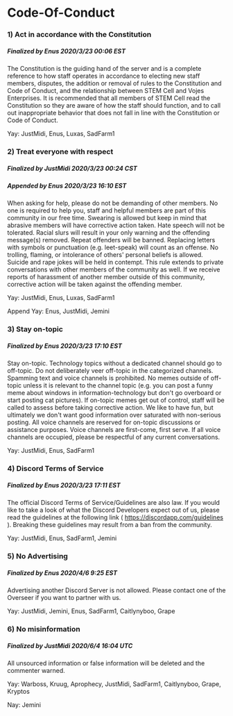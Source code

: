 # Code-Of-Conduct

### 1) Act in accordance with the Constitution

##### Finalized by Enus 2020/3/23 00:06 EST

The Constitution is the guiding hand of the server and is a complete reference to how staff operates in accordance to electing new staff members, disputes, the addition or removal of rules to the Constitution and Code of Conduct, and the relationship between STEM Cell and Vojes Enterprises. It is recommended that all members of STEM Cell read the Constitution so they are aware of how the staff should function, and to call out inappropriate behavior that does not fall in line with the Constitution or Code of Conduct.

Yay: JustMidi, Enus, Luxas, SadFarm1


### 2) Treat everyone with respect

##### Finalized by JustMidi 2020/3/23 00:24 CST

##### Appended by Enus 2020/3/23 16:10 EST

When asking for help, please do not be demanding of other members. No one is required to help you, staff and helpful members are part of this community in our free time. Swearing is allowed but keep in mind that abrasive members will have corrective action taken. Hate speech will not be tolerated. Racial slurs will result in your only warning and the offending message(s) removed. Repeat offenders will be banned. Replacing letters with symbols or punctuation (e.g. leet-speak) will count as an offense. No trolling, flaming, or intolerance of others' personal beliefs is allowed. Suicide and rape jokes will be held in contempt. This rule extends to private conversations with other members of the community as well. If we receive reports of harassment of another member outside of this community, corrective action will be taken against the offending member.

Yay: JustMidi, Enus, Luxas, SadFarm1

Append Yay: Enus, JustMidi, Jemini


### 3) Stay on-topic

##### Finalized by Enus 2020/3/23 17:10 EST

Stay on-topic. Technology topics without a dedicated channel should go to off-topic. Do not deliberately veer off-topic in the categorized channels. Spamming text and voice channels is prohibited. No memes outside of off-topic unless it is relevant to the channel topic (e.g. you can post a funny meme about windows in information-technology but don't go overboard or start posting cat pictures). If on-topic memes get out of control, staff will be called to assess before taking corrective action. We like to have fun, but ultimately we don't want good information over saturated with non-serious posting. All voice channels are reserved for on-topic discussions or assistance purposes. Voice channels are first-come, first serve. If all voice channels are occupied, please be respectful of any current conversations.
  
Yay: JustMidi, Enus, SadFarm1

### 4) Discord Terms of Service

##### Finalized by Enus 2020/3/23 17:11 EST

The official Discord Terms of Service/Guidelines are also law. If you would like to take a look of what the Discord Developers expect out of us, please read the guidelines at the following link ( https://discordapp.com/guidelines ). Breaking these guidelines may result from a ban from the community.

Yay: JustMidi, Enus, SadFarm1, Jemini

### 5) No Advertising

##### Finalized by Enus 2020/4/6 9:25 EST

Advertising another Discord Server is not allowed. Please contact one of the Overseer if you want to partner with us.

Yay: JustMidi, Jemini, Enus, SadFarm1, Caitlynyboo, Grape

### 6) No misinformation

##### Finalized by JustMidi 2020/6/4 16:04 UTC

All unsourced information or false information will be deleted and the commenter warned.

Yay: Warboss, Kruug, Aprophecy, JustMidi, SadFarm1, Caitlynyboo, Grape, Kryptos

Nay: Jemini

